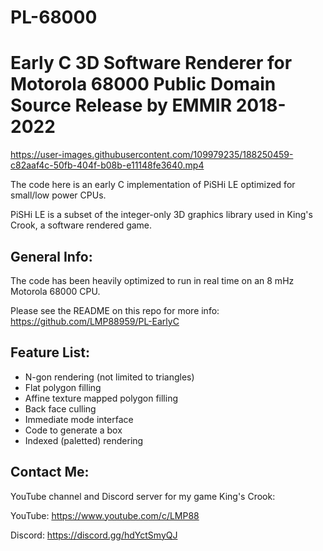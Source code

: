 # PL-68000
Early C 3D Software Renderer for Motorola 68000 Public Domain Source Release by EMMIR 2018-2022
================================================================================================


https://user-images.githubusercontent.com/109979235/188250459-c82aaf4c-50fb-404f-b08b-e11148fe3640.mp4


The code here is an early C implementation of PiSHi LE optimized for small/low power CPUs.

PiSHi LE is a subset of the integer-only 3D graphics library used
in King's Crook, a software rendered game.

## General Info:

The code has been heavily optimized to run in real time on an 8 mHz Motorola 68000 CPU.

Please see the README on this repo for more info:
https://github.com/LMP88959/PL-EarlyC

## Feature List:

- N-gon rendering (not limited to triangles)
- Flat polygon filling
- Affine texture mapped polygon filling
- Back face culling
- Immediate mode interface
- Code to generate a box
- Indexed (paletted) rendering

## Contact Me:

YouTube channel and Discord server for my game King's Crook:

YouTube: https://www.youtube.com/c/LMP88

Discord: https://discord.gg/hdYctSmyQJ
